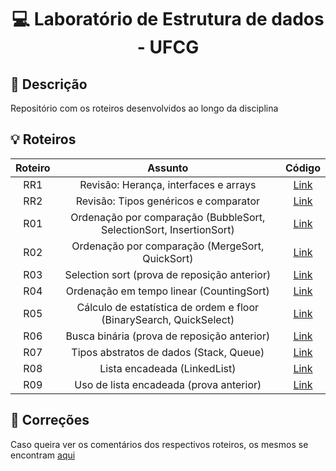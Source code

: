 <h1 align="center">
  <p> 💻 Laboratório de Estrutura de dados - UFCG </p>
</h1>

## 📝 Descrição

Repositório com os roteiros desenvolvidos ao longo da disciplina

## 💡 Roteiros

Roteiro | Assunto | Código
:--: | :--: | :--:
RR1  | Revisão: Herança, interfaces e arrays | [Link](roteiros-revisao/RR1-01)
RR2  | Revisão: Tipos genéricos e comparator | [Link](roteiros-revisao/RR2-01)
R01  | Ordenação por comparação (BubbleSort, SelectionSort, InsertionSort) | [Link](R01-01-Rot-SimpleSorting-Bidirectional-Bubble)
R02  | Ordenação por comparação (MergeSort, QuickSort) | [Link](R02-01-Rot-RecursiveSorting-Quick3-Merge)
R03  | Selection sort (prova de reposição anterior) | [Link](R03-01-Rot-Order-statistics-selection)
R04  | Ordenação em tempo linear (CountingSort) | [Link](R04-01-Rot-LinearSorting-Countingsort)
R05  | Cálculo de estatística de ordem e floor (BinarySearch, QuickSelect) | [Link](R05-01-Rot-KLargestQuickSelectFloor)
R06  | Busca binária (prova de reposição anterior) | [Link](R06-01-Rot-BinarySearch-Raiz)
R07  | Tipos abstratos de dados (Stack, Queue) | [Link](R07-01-Rot-TAD-Linear)
R08  | Lista encadeada (LinkedList) | [Link](R08-01-Rot-Linked-List)
R09  | Uso de lista encadeada (prova anterior) | [Link](R09-01-Rot-LinkedList-RemoveDuplicates)

## 📑 Correções

Caso queira ver os comentários dos respectivos roteiros, os mesmos se encontram [aqui](COMMENTS.md)
